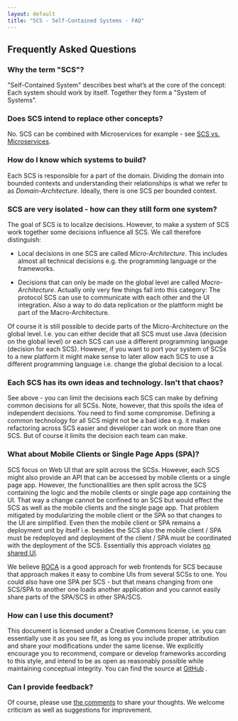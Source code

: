 ```yaml
---
layout: default
title: "SCS - Self-Contained Systems - FAQ"
---
```


Frequently Asked Questions
---

### Why the term "SCS"?

"Self-Contained System" describes best what’s at the core of the
concept: Each system should work by itself. Together they form a
"System of Systems".

### Does SCS intend to replace other concepts?

No. SCS can be combined with Microservices for example - see
[SCS vs. Microservices](/vs-ms.html).

### How do I know which systems to build?

Each SCS is responsible for a part of the domain. Dividing the domain
into bounded contexts and understanding their relationships is what
we refer to as *Domain-Architecture*. Ideally, there is one SCS per
bounded context.

### SCS are very isolated - how can they still form one system?

The goal of SCS is to localize decisions. However, to make a system of
SCS work together some decisions influence all SCS. We call therefore
distinguish:

* Local decisions in one SCS are called *Micro-Architecture*. This
  includes almost all technical decisions e.g. the programming
  language or the frameworks.

* Decisions that can only be made on the global level are called
  *Macro-Architecture*. Actually only very few things fall into this
  category: The protocol SCS can use to communicate with each other
  and the UI integration. Also a way to do data replication or the
  plattform might be part of the Macro-Architecture.

Of course it is still possible to decide parts of the
Micro-Architecture on the global level. I.e. you can either decide
that all SCS must use Java (decision on the global level) or each SCS
can use a different programming language (decision for each
SCS). However, if you want to port your system of SCSs to a new
platform it might make sense to later allow each SCS to use a
different programming language i.e. change the global decision to a
local.

### Each SCS has its own ideas and technology. Isn't that chaos?

See above - you can limit the decisions each SCS can make by defining
common decisions for all SCSs. Note, however, that this spoils the idea of
independent decisions. You need to find some compromise. Defining a
common technology for all SCS might not be a bad idea e.g. it makes
refactoring across SCS easier and developer can work on more than one
SCS. But of course it limits the decision each team can make.

### What about Mobile Clients or Single Page Apps (SPA)?

SCS focus on Web UI that are split across the SCSs. However, each SCS
might also provide an API that can be accessed by mobile clients or a
single page app. However, the functionalities are then split across
the SCS containing the logic and the mobile clients or single page app
containing the UI. That way a change cannot be confined to an SCS but
would effect the SCS as well as the mobile clients and the single page
app. That problem mitigated by modularizing the mobile client or the
SPA so that changes to the UI are simplified. Even then the mobile
client or SPA remains a deployment unit by itself i.e. besides the SCS
also the mobile client / SPA must be redeployed and deployment of the
client / SPA must be coordinated with the deployment of the
SCS. Essentially this approach violates
[no shared UI](/index.html#no-shared-ui).

We believe [ROCA](http://roca-style.org) is a good approach for web
frontends for SCS because that approach makes it easy to combine UIs
from several SCSs to one. You could also have one SPA per SCS - but
that means changing from one SCS/SPA to another one loads another
application and you cannot easily share parts of the SPA/SCS in other
SPA/SCS.

### How can I use this document?

This document is licensed under a Creative Commons license,
i.e. you can essentially use it as you see fit, as long as you
include proper attribution and share your modifications under
the same license. We explicitly encourage you to recommend,
compare or develop frameworks according to this style, and
intend to be as open as reasonably possible while maintaining
conceptual integrity. You can find the source at
[GitHub](https://github.com/innoq/SCS) .

### Can I provide feedback?

Of course, please use [the comments](discussion.html) to
share your thoughts. We welcome criticism as well as suggestions for
improvement.
